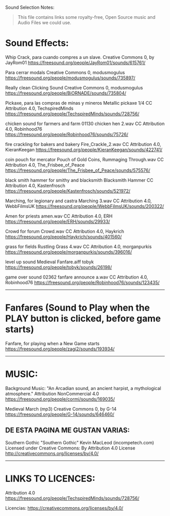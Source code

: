 Sound Selection Notes:

> This file contains links some royalty-free, Open Source music and Audio Files we could use.

# Sound Effects:

Whip Crack, para cuando compres a un slave.
Creative Commons 0, by JayRom01
https://freesound.org/people/JayRom01/sounds/615761/

Para cerrar modals
Creative Commons 0, modusmogulus
https://freesound.org/people/modusmogulus/sounds/735897/

Really clean Clicking Sound
Creative Commons 0, modusmogulus
https://freesound.org/people/BiORNADE/sounds/735804/

Pickaxe, para las compras de minas y mineros
Metallic pickaxe 1/4
CC Attribution 4.0, TechspiredMinds
https://freesound.org/people/TechspiredMinds/sounds/728756/

chicken sound for farmers and farm
01130 chicken hen 2.wav
CC Attribution 4.0, Robinhood76
https://freesound.org/people/Robinhood76/sounds/75726/

fire crackling for bakers and bakery
Fire_Crackle_2.wav
CC Attribution 4.0, KieranKeegan
https://freesound.org/people/KieranKeegan/sounds/422741/

coin pouch for mercator
Pouch of Gold Coins, Rummaging Through.wav
CC Attribution 4.0, The_Frisbee_of_Peace
https://freesound.org/people/The_Frisbee_of_Peace/sounds/575576/

black smith hammer for smithy and blacksmith
Blacksmith Hammer
CC Attribution 4.0, Kastenfrosch
https://freesound.org/people/Kastenfrosch/sounds/521972/

Marching, for legionary and castra
Marching 3.wav
CC Attribution 4.0, WebbFilmsUK
https://freesound.org/people/WebbFilmsUK/sounds/200322/

Amen for priests
amen.wav
CC Attribution 4.0, ERH
https://freesound.org/people/ERH/sounds/29933/

Crowd for forum
Crowd.wav
CC Attribution 4.0, Haykrich
https://freesound.org/people/Haykrich/sounds/401560/

grass for fields
Rustling Grass 4.wav
CC Attribution 4.0, morganpurkis
https://freesound.org/people/morganpurkis/sounds/396016/

level up sound
Medieval Fanfare.aiff
tobyk
https://freesound.org/people/tobyk/sounds/26198/

game over sound
02362 fanfare announce a.wav
CC Attribution 4.0, Robinhood76
https://freesound.org/people/Robinhood76/sounds/123435/

---

# Fanfares (Sound to Play when the PLAY button is clicked, before game starts)

Fanfare, for playing when a New Game starts
https://freesound.org/people/zagi2/sounds/193934/

---

# MUSIC:

Background Music:
"An Arcadian sound, an ancient harpist, a mythological atmosphere."
Attribution NonCommercial 4.0
https://freesound.org/people/cormi/sounds/169035/

Medieval March (mp3)
Creative Commons 0, by G-14
https://freesound.org/people/G-14/sounds/646460/

## DE ESTA PAGINA ME GUSTAN VARIAS:

Southern Gothic
"Southern Gothic" Kevin MacLeod (incompetech.com)
Licensed under Creative Commons: By Attribution 4.0 License
http://creativecommons.org/licenses/by/4.0/

---

# LINKS TO LICENCES:

Attribution 4.0
https://freesound.org/people/TechspiredMinds/sounds/728756/

Licencias:
https://creativecommons.org/licenses/by/4.0/
